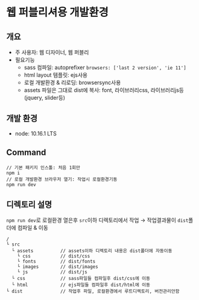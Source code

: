 # 웹 퍼블리셔용 개발환경

## 개요
- 주 사용자: 웹 디자이너, 웹 퍼블리
- 필요기능
  - sass 컴파일: autoprefixer `browsers: ['last 2 version', 'ie 11']`
  - html layout 템플릿: ejs사용
  - 로컬 개발환경 & 리로딩: browsersync사용
  - assets 파일은 그대로 dist에 복사: font, 라이브러리css, 라이브러리js등(jquery, slider등)

## 개발 환경
- node: 10.16.1 LTS

## Command
```
// 기본 패키지 인스톨: 처음 1회만
npm i
// 로컬 개발환경 브라우저 열기: 작업시 로컬환경기동
npm run dev
```

## 디렉토리 설명
`npm run dev`로 로컬환경 열은후 `src`이하 디렉토리에서 작업 → 작업결과물이 `dist`폴더에 컴파일 & 이동

```
/
└ src 
  └ assets          // assets이하 디렉토리 내용은 dist폴더에 자동이동
    └ css           // dist/css
    └ fonts         // dist/fonts
    └ images        // dist/images
    └ js            // dist/js
  └ css             // sass파일들 컴파일후 dist/css에 이동
  └ html            // ejs파일들 컴파일후 dist/html에 이동
└ dist              // 작업후 파일, 로컬환경에서 루트디렉토리, 버전관리안함
```
